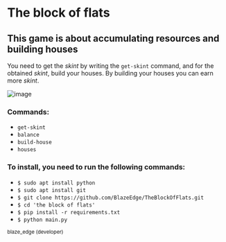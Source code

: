 # The block of flats

## This game is about accumulating resources and building houses

You need to get the *skint* by writing the `get-skint` command, and for the obtained *skint*, build your houses. By building your houses you can earn more *skint*.

![image](https://github.com/BlazeEdge/TheBlockOfFlats/assets/126488067/a57109c0-5ea9-4c04-a556-c4a503dbae1e)

### Commands:
* `get-skint`
* `balance`
* `build-house`
* `houses`

### To install, you need to run the following commands:

* `$ sudo apt install python`
* `$ sudo apt install git`
* `$ git clone https://github.com/BlazeEdge/TheBlockOfFlats.git`
* `$ cd 'the block of flats'`
* `$ pip install -r requirements.txt`
* `$ python main.py`

<sub>blaze_edge (developer)</sub>
